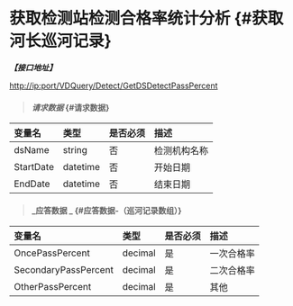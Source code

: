 # 获取检测站检测合格率统计分析 {#获取河长巡河记录}

_**【接口地址】**_

[http://ip:port/VDQuery/Detect/GetDSDetectPassPercent](http://ip:port/EqmQuery/Equipment/GetEquipmentList)

> #### _请求数据_ {#请求数据}

| 变量名 | 类型 | 是否必须 | 描述 |
| :--- | :--- | :--- | :--- |
| dsName | string | 否 | 检测机构名称 |
| StartDate | datetime | 否 | 开始日期 |
| EndDate | datetime | 否 | 结束日期 |

> #### _应答数据 _ {#应答数据-（巡河记录数组）}

| 变量名 | 类型 | 是否必须 | 描述 |
| :--- | :--- | :--- | :--- |
| OncePassPercent | decimal | 是 | 一次合格率 |
| SecondaryPassPercent | decimal | 是 | 二次合格率 |
| OtherPassPercent | decimal | 是 | 其他 |




